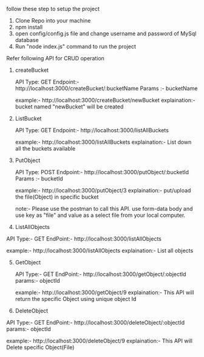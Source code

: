 follow these step to setup the project
1) Clone Repo into your machine
2) npm install
3) open config/config.js file and change username and password of MySql database
4) Run "node index.js" command to run the project

Refer following API for CRUD operation

1) createBucket
   
   API Type: GET 
   Endpoint:- http://localhost:3000/createBucket/:bucketName
   Params :- bucketName

   example:- http://localhost:3000/createBucket/newBucket
   explaination:- bucket named "newBucket" will be created

2) ListBucket

   API Type: GET
   Endpoint:- http://localhost:3000/listAllBuckets

   example:- http://localhost:3000/listAllBuckets
   explaination:- List down all the buckets available

3) PutObject
   
   API Type: POST
   Endpoint:- http://localhost:3000/putObject/:bucketId
   Params :- bucketId
   
   example:- http://localhost:3000/putObject/3
   explaination:- put/upload the file(Object) in specific bucket

   note:- Please use the postman to call this API. use form-data body and use key as "file" and value as a select file from your local computer.
   
5) ListAllObjects

  API Type:- GET
  EndPoint:- http://localhost:3000/listAllObjects

  example:- http://localhost:3000/listAllObjects
  explaination:- List all objects 

5) GetObject

   API Type:- GET
   EndPoint:- http://localhost:3000/getObject/:objectId
   params:- objectId
   
   example:- http://localhost:3000/getObject/9
   explaination:- This API will return the specific Object using unique object Id

6) DeleteObject

  API Type:- GET
  EndPoint:- http://localhost:3000/deleteObject/:objectId
  params:- objectId

  example:- http://localhost:3000/deleteObject/9
  explaination:- This API will Delete specific Object(File)

  
  
   
   
